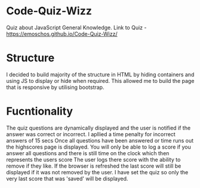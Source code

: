 # Code-Quiz-Wizz
Quiz about JavaScript General Knowledge.
Link to Quiz - https://emoschos.github.io/Code-Quiz-Wizz/

# Structure
I decided to build majority of the structure in HTML by hiding containers and using JS to display or hide when required.
This allowed me to build the page that is responsive by utilising bootstrap.  

# Fucntionality
The quiz questions are dynamically displayed and the user is notified if the answer was correct or incorrect.  I apllied a time penalty for incorrect answers of 15 secs
Once all questions have been answered or time runs out the highscores page is displayed.  You will only be able to log a score if you answer all questions and there is still time on the clock which then represents the users score
The user logs there score with the ability to remove if they like.  If the browser is refreshed the last score will still be displayed if it was not removed by the user. 
I have set the quiz so only the very last score that was 'saved' will be displayed.